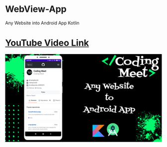 # WebView-App
Any Website into Android App Kotlin

# [YouTube Video Link](https://youtube.com/playlist?list=PLlSuJy9SfzvGc-tAt_yf6tMgdvQxpdAZD)

![WebView To App](screenshort/image1.png)
